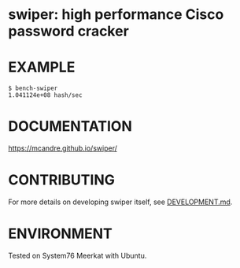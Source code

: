 # swiper: high performance Cisco password cracker

# EXAMPLE

```console
$ bench-swiper
1.041124e+08 hash/sec
```

# DOCUMENTATION

https://mcandre.github.io/swiper/

# CONTRIBUTING

For more details on developing swiper itself, see [DEVELOPMENT.md](DEVELOPMENT.md).

# ENVIRONMENT

Tested on System76 Meerkat with Ubuntu.
